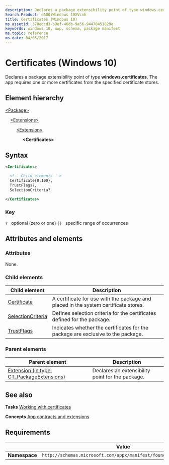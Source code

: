 ```yaml
---
description: Declares a package extensibility point of type windows.certificates (Windows 10).
Search.Product: eADQiWindows 10XVcnh
title: Certificates (Windows 10)
ms.assetid: 378edcd3-b9ef-46db-9a56-94470451829e
keywords: windows 10, uwp, schema, package manifest
ms.topic: reference
ms.date: 04/05/2017
---
```


# Certificates (Windows 10)

Declares a package extensibility point of type **windows.certificates**. The app requires one or more certificates from the specified certificate stores.

## Element hierarchy

[\<Package\>](element-package.md)

&nbsp;&nbsp;&nbsp;&nbsp;[\<Extensions\>](element-extensions.md)

&nbsp;&nbsp;&nbsp;&nbsp; &nbsp;&nbsp;&nbsp;&nbsp;[\<Extension\>](element-extension.md)

&nbsp;&nbsp;&nbsp;&nbsp; &nbsp;&nbsp;&nbsp;&nbsp; &nbsp;&nbsp;&nbsp;&nbsp;**\<Certificates\>**

## Syntax

```xml
<Certificates>

  <!-- Child elements -->
  Certificate{0,100},
  TrustFlags?,
  SelectionCriteria?

</Certificates>
```

### Key

`?`   optional (zero or one)
`{}`   specific range of occurrences

## Attributes and elements

### Attributes

None.

### Child elements

| Child element | Description |
|-|-|
| [Certificate](element-certificate.md) | A certificate for use with the package and placed in the system certificate stores. |
| [SelectionCriteria](element-selectioncriteria.md) | Defines selection criteria for the certificates defined for the package. |
| [TrustFlags](element-trustflags.md) | Indicates whether the certificates for the package are exclusive to the package. |

### Parent elements

| Parent element | Description |
|-|-|
| [Extension (in type: CT_PackageExtensions)](element-extension.md) | Declares an extensibility point for the package. |

## See also

**Tasks**
[Working with certificates](/previous-versions/windows/apps/hh465044(v=win.10))

**Concepts**
[App contracts and extensions](/previous-versions/windows/apps/hh464906(v=win.10))

## Requirements

|   | Value  |
|--|--|
| **Namespace** | `http://schemas.microsoft.com/appx/manifest/foundation/windows10` |
